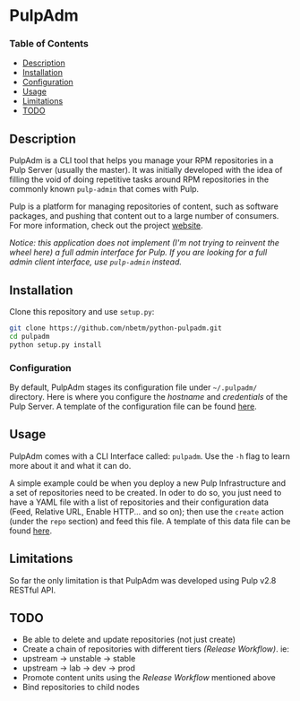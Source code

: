 # PulpAdm

### Table of Contents

 - [Description](#description)
 - [Installation](#installation)
  - [Configuration](#configuration)
 - [Usage](#usage)
 - [Limitations](#limitations)
 - [TODO](#TODO)

## Description

PulpAdm is a CLI tool that helps you manage your RPM repositories in a Pulp
Server (usually the master). It was initially developed with the idea of filling
the void of doing repetitive tasks around RPM repositories in the commonly known
`pulp-admin` that comes with Pulp.

Pulp is a platform for managing repositories of content, such as software
packages, and pushing that content out to a large number of consumers. For more
information, check out the project [website][pulp-home].

*Notice: this application does not implement (I'm not trying to reinvent the
wheel here) a full admin interface for Pulp. If you are looking for a full admin
client interface, use `pulp-admin` instead.*

## Installation

Clone this repository and use `setup.py`:
```bash
git clone https://github.com/nbetm/python-pulpadm.git
cd pulpadm
python setup.py install
```

### Configuration

By default, PulpAdm stages its configuration file under `~/.pulpadm/` directory.
Here is where you configure the *hostname* and *credentials* of the Pulp Server.
A template of the configuration file can be found [here][config-tmpl].

## Usage

PulpAdm comes with a CLI Interface called: `pulpadm`. Use the `-h` flag to learn
more about it and what it can do.

A simple example could be when you deploy a new Pulp Infrastructure and a set of
repositories need to be created. In oder to do so, you just need to have a YAML
file with a list of repositories and their configuration data (Feed, Relative
URL, Enable HTTP... and so on); then use the `create` action (under the `repo`
section) and feed this file. A template of this data file can be found
[here][repos-tmpl].

## Limitations

So far the only limitation is that PulpAdm was developed using Pulp v2.8 RESTful
API.

## TODO

 - Be able to delete and update repositories (not just create)
 - Create a chain of repositories with different tiers *(Release Workflow)*. ie:
  - upstream -> unstable -> stable
  - upstream -> lab -> dev -> prod
 - Promote content units using the *Release Workflow* mentioned above
 - Bind repositories to child nodes

  [pulp-home]: <http://www.pulpproject.org/>
  [config-tmpl]: <pulpadm/templates/config.yaml>
  [repos-tmpl]: <pulpadm/templates/repos.yaml>

